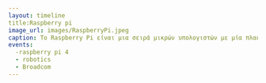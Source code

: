 ```yaml
--- 
layout: timeline 
title:Raspberry pi
image_url: images/RaspberryPi.jpeg
caption: Το Raspberry Pi είναι μια σειρά μικρών υπολογιστών με μία πλακέτα (SBC) που αναπτύχθηκε στο Ηνωμένο Βασίλειο από το Ίδρυμα Raspberry Pi σε συνεργασία με την Broadcom.Το έργο Raspberry Pi αρχικά έκλινε προς την προώθηση της διδασκαλίας της βασικής επιστήμης των υπολογιστών στα σχολεία. Το αρχικό μοντέλο έγινε πιο δημοφιλές από ό,τι αναμενόταν, πουλώντας εκτός της αγοράς-στόχου του για χρήσεις όπως η ρομποτική. 
events:
  -raspberry pi 4
  - robotics
  - Broadcom
---
```


